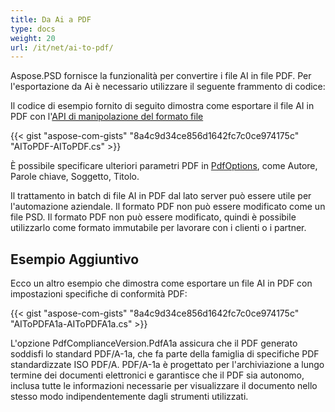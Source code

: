 ```yaml
---
title: Da Ai a PDF
type: docs
weight: 20
url: /it/net/ai-to-pdf/
---
```


Aspose.PSD fornisce la funzionalità per convertire i file AI in file PDF. Per l'esportazione da Ai è necessario utilizzare il seguente frammento di codice:

Il codice di esempio fornito di seguito dimostra come esportare il file AI in PDF con l'[API di manipolazione del formato file](/psd/it/net/manipolare-differenti-formati-file-immagine/)

{{< gist "aspose-com-gists" "8a4c9d34ce856d1642fc7c0ce974175c" "AIToPDF-AIToPDF.cs" >}}

È possibile specificare ulteriori parametri PDF in [PdfOptions](https://reference.aspose.com/psd/net/aspose.psd.imageoptions/pdfoptions), come Autore, Parole chiave, Soggetto, Titolo.

Il trattamento in batch di file AI in PDF dal lato server può essere utile per l'automazione aziendale. Il formato PDF non può essere modificato come un file PSD. Il formato PDF non può essere modificato, quindi è possibile utilizzarlo come formato immutabile per lavorare con i clienti o i partner.

## Esempio Aggiuntivo

Ecco un altro esempio che dimostra come esportare un file AI in PDF con impostazioni specifiche di conformità PDF:

{{< gist "aspose-com-gists" "8a4c9d34ce856d1642fc7c0ce974175c" "AIToPDFA1a-AIToPDFA1a.cs" >}}

L'opzione PdfComplianceVersion.PdfA1a assicura che il PDF generato soddisfi lo standard PDF/A-1a, che fa parte della famiglia di specifiche PDF standardizzate ISO PDF/A. PDF/A-1a è progettato per l'archiviazione a lungo termine dei documenti elettronici e garantisce che il PDF sia autonomo, inclusa tutte le informazioni necessarie per visualizzare il documento nello stesso modo indipendentemente dagli strumenti utilizzati.
